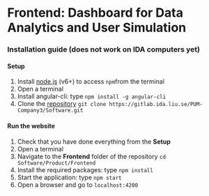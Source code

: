 # Frontend: Dashboard for Data Analytics and User Simulation

### Installation guide (does not work on IDA computers yet)
#### Setup
1. Install <a target="_blank" href="https://nodejs.org/en/">node.js</a> (v6+) to access `npm`from the terminal
2. Open a terminal
3. Install angular-cli: type `npm install -g angular-cli`
4. Clone the <a target="_blank" href="https://gitlab.ida.liu.se/PUM-Company3/Software">repository</a> `git clone https://gitlab.ida.liu.se/PUM-Company3/Software.git`

#### Run the website
1. Check that you have done everything from the __Setup__
2. Open a terminal
3. Navigate to the __Frontend__ folder of the repository `cd Software/Product/Frontend`
4. Install the required packages: type `npm install`
5. Start the application: type `npm start`
6. Open a browser and go to `localhost:4200`